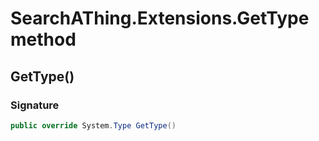 # SearchAThing.Extensions.GetType method
## GetType()
### Signature
```csharp
public override System.Type GetType()
```
